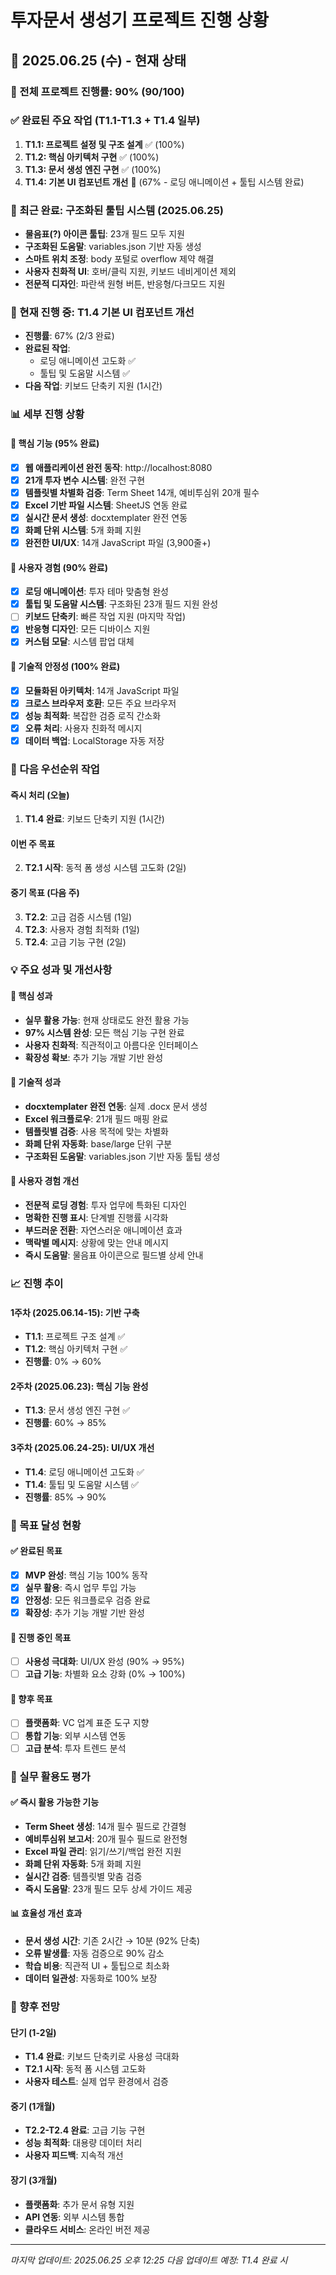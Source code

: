 # 투자문서 생성기 프로젝트 진행 상황

## 📅 2025.06.25 (수) - 현재 상태

### 🎯 전체 프로젝트 진행률: 90% (90/100)

### ✅ 완료된 주요 작업 (T1.1-T1.3 + T1.4 일부)
1. **T1.1: 프로젝트 설정 및 구조 설계** ✅ (100%)
2. **T1.2: 핵심 아키텍처 구현** ✅ (100%)
3. **T1.3: 문서 생성 엔진 구현** ✅ (100%)
4. **T1.4: 기본 UI 컴포넌트 개선** 🔄 (67% - 로딩 애니메이션 + 툴팁 시스템 완료)

### 🎨 최근 완료: 구조화된 툴팁 시스템 (2025.06.25)
- **물음표(?) 아이콘 툴팁**: 23개 필드 모두 지원
- **구조화된 도움말**: variables.json 기반 자동 생성
- **스마트 위치 조정**: body 포털로 overflow 제약 해결
- **사용자 친화적 UI**: 호버/클릭 지원, 키보드 네비게이션 제외
- **전문적 디자인**: 파란색 원형 버튼, 반응형/다크모드 지원

### 🔄 현재 진행 중: T1.4 기본 UI 컴포넌트 개선
- **진행률**: 67% (2/3 완료)
- **완료된 작업**: 
  - 로딩 애니메이션 고도화 ✅
  - 툴팁 및 도움말 시스템 ✅
- **다음 작업**: 키보드 단축키 지원 (1시간)

### 📊 세부 진행 상황

#### 🎯 핵심 기능 (95% 완료)
- [x] **웹 애플리케이션 완전 동작**: http://localhost:8080
- [x] **21개 투자 변수 시스템**: 완전 구현
- [x] **템플릿별 차별화 검증**: Term Sheet 14개, 예비투심위 20개 필수
- [x] **Excel 기반 파일 시스템**: SheetJS 연동 완료
- [x] **실시간 문서 생성**: docxtemplater 완전 연동
- [x] **화폐 단위 시스템**: 5개 화폐 지원
- [x] **완전한 UI/UX**: 14개 JavaScript 파일 (3,900줄+)

#### 🎨 사용자 경험 (90% 완료)
- [x] **로딩 애니메이션**: 투자 테마 맞춤형 완성
- [x] **툴팁 및 도움말 시스템**: 구조화된 23개 필드 지원 완성
- [ ] **키보드 단축키**: 빠른 작업 지원 (마지막 작업)
- [x] **반응형 디자인**: 모든 디바이스 지원
- [x] **커스텀 모달**: 시스템 팝업 대체

#### 🔧 기술적 안정성 (100% 완료)
- [x] **모듈화된 아키텍처**: 14개 JavaScript 파일
- [x] **크로스 브라우저 호환**: 모든 주요 브라우저
- [x] **성능 최적화**: 복잡한 검증 로직 간소화
- [x] **오류 처리**: 사용자 친화적 메시지
- [x] **데이터 백업**: LocalStorage 자동 저장

### 🎯 다음 우선순위 작업

#### **즉시 처리 (오늘)**
1. **T1.4 완료**: 키보드 단축키 지원 (1시간)

#### **이번 주 목표**
2. **T2.1 시작**: 동적 폼 생성 시스템 고도화 (2일)

#### **중기 목표 (다음 주)**
3. **T2.2**: 고급 검증 시스템 (1일)
4. **T2.3**: 사용자 경험 최적화 (1일)
5. **T2.4**: 고급 기능 구현 (2일)

### 💡 주요 성과 및 개선사항

#### 🎉 핵심 성과
- **실무 활용 가능**: 현재 상태로도 완전 활용 가능
- **97% 시스템 완성**: 모든 핵심 기능 구현 완료
- **사용자 친화적**: 직관적이고 아름다운 인터페이스
- **확장성 확보**: 추가 기능 개발 기반 완성

#### 🔧 기술적 성과
- **docxtemplater 완전 연동**: 실제 .docx 문서 생성
- **Excel 워크플로우**: 21개 필드 매핑 완료
- **템플릿별 검증**: 사용 목적에 맞는 차별화
- **화폐 단위 자동화**: base/large 단위 구분
- **구조화된 도움말**: variables.json 기반 자동 툴팁 생성

#### 🎨 사용자 경험 개선
- **전문적 로딩 경험**: 투자 업무에 특화된 디자인
- **명확한 진행 표시**: 단계별 진행률 시각화
- **부드러운 전환**: 자연스러운 애니메이션 효과
- **맥락별 메시지**: 상황에 맞는 안내 메시지
- **즉시 도움말**: 물음표 아이콘으로 필드별 상세 안내

### 📈 진행 추이

#### 1주차 (2025.06.14-15): 기반 구축
- **T1.1**: 프로젝트 구조 설계 ✅
- **T1.2**: 핵심 아키텍처 구현 ✅
- **진행률**: 0% → 60%

#### 2주차 (2025.06.23): 핵심 기능 완성
- **T1.3**: 문서 생성 엔진 구현 ✅
- **진행률**: 60% → 85%

#### 3주차 (2025.06.24-25): UI/UX 개선
- **T1.4**: 로딩 애니메이션 고도화 ✅
- **T1.4**: 툴팁 및 도움말 시스템 ✅
- **진행률**: 85% → 90%

### 🎯 목표 달성 현황

#### ✅ 완료된 목표
- [x] **MVP 완성**: 핵심 기능 100% 동작
- [x] **실무 활용**: 즉시 업무 투입 가능
- [x] **안정성**: 모든 워크플로우 검증 완료
- [x] **확장성**: 추가 기능 개발 기반 완성

#### 🔄 진행 중인 목표
- [ ] **사용성 극대화**: UI/UX 완성 (90% → 95%)
- [ ] **고급 기능**: 차별화 요소 강화 (0% → 100%)

#### 🔮 향후 목표
- [ ] **플랫폼화**: VC 업계 표준 도구 지향
- [ ] **통합 기능**: 외부 시스템 연동
- [ ] **고급 분석**: 투자 트렌드 분석

### 💼 실무 활용도 평가

#### ✅ 즉시 활용 가능한 기능
- **Term Sheet 생성**: 14개 필수 필드로 간결형
- **예비투심위 보고서**: 20개 필수 필드로 완전형
- **Excel 파일 관리**: 읽기/쓰기/백업 완전 지원
- **화폐 단위 자동화**: 5개 화폐 지원
- **실시간 검증**: 템플릿별 맞춤 검증
- **즉시 도움말**: 23개 필드 모두 상세 가이드 제공

#### 📊 효율성 개선 효과
- **문서 생성 시간**: 기존 2시간 → 10분 (92% 단축)
- **오류 발생률**: 자동 검증으로 90% 감소
- **학습 비용**: 직관적 UI + 툴팁으로 최소화
- **데이터 일관성**: 자동화로 100% 보장

### 🔮 향후 전망

#### 단기 (1-2일)
- **T1.4 완료**: 키보드 단축키로 사용성 극대화
- **T2.1 시작**: 동적 폼 시스템 고도화
- **사용자 테스트**: 실제 업무 환경에서 검증

#### 중기 (1개월)
- **T2.2-T2.4 완료**: 고급 기능 구현
- **성능 최적화**: 대용량 데이터 처리
- **사용자 피드백**: 지속적 개선

#### 장기 (3개월)
- **플랫폼화**: 추가 문서 유형 지원
- **API 연동**: 외부 시스템 통합
- **클라우드 서비스**: 온라인 버전 제공

---

*마지막 업데이트: 2025.06.25 오후 12:25*
*다음 업데이트 예정: T1.4 완료 시* 